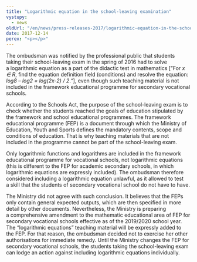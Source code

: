 ```yaml
---
title: "Logarithmic equation in the school-leaving examination"
vystupy:
  - news
oldUrl: "/en/news/press-releases-2017/logarithmic-equation-in-the-school-leaving-examination/"
date: 2017-12-14
perex: "<p></p>"
---
```


<!-- imported from the old website -->

<p>The ombudsman was notified by the professional public that students taking their school-leaving exam in the spring of 2016 had to solve a logarithmic equation as a part of the didactic test in mathematics [”For <i>x ∈ R</i>, find the equation definition field (conditions) and resolve the equation: <i>log8 &ndash; log2 = log⁡(2x-2) / 2</i>.“], even though such teaching material is not included in the framework educational programme for secondary vocational schools.</p> <p>According to the Schools Act, the purpose of the school-leaving exam is to check whether the students reached the goals of education stipulated by the framework and school educational programmes. The framework educational programme (FEP) is a document through which the Ministry of Education, Youth and Sports defines the mandatory contents, scope and conditions of education. That is why teaching materials that are not included in the programme cannot be part of the school-leaving exam.</p> <p>Only logarithmic functions and logarithms are included in the framework educational programme for vocational schools, not logarithmic equations (this is different to the FEP for academic secondary schools, in which logarithmic equations are expressly included). The ombudsman therefore considered including a logarithmic equation unlawful, as it allowed to test a skill that the students of secondary vocational school do not have to have.</p> The Ministry did not agree with such conclusion. It believes that the FEPs only contain general expected outputs, which are then specified in more detail by other documents. Nevertheless, the Ministry is preparing a comprehensive amendment to the mathematic educational area of FEP for secondary vocational schools effective as of the 2019/2020 school year. The “logarithmic equations” teaching material will be expressly added to the FEP. For that reason, the ombudsman decided not to exercise her other authorisations for immediate remedy. Until the Ministry changes the FEP for secondary vocational schools, the students taking the school-leaving exam can lodge an action against including logarithmic equations individually.

